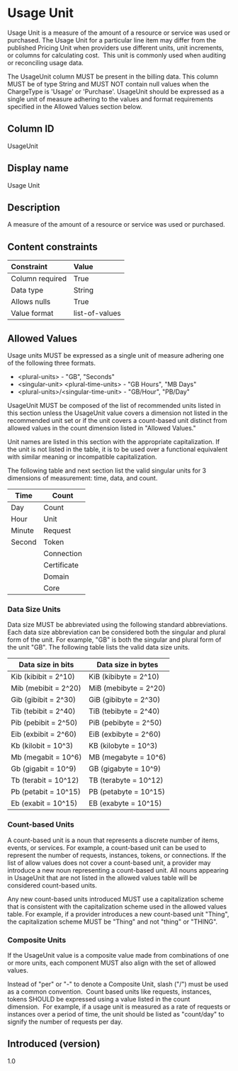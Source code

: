 # Usage Unit

Usage Unit is a measure of the amount of a resource or service was used or purchased. The Usage Unit for a particular line item may differ from the published Pricing Unit when providers use different units, unit increments, or columns for calculating cost.  This unit is commonly used when auditing or reconciling usage data.

The UsageUnit column MUST be present in the billing data. This column MUST be of type String and MUST NOT contain null values when the ChargeType is 'Usage' or 'Purchase'. UsageUnit should be expressed as a single unit of measure adhering to the values and format requirements specified in the Allowed Values section below.

## Column ID

UsageUnit

## Display name

Usage Unit

## Description

A measure of the amount of a resource or service was used or purchased.

## Content constraints

|    Constraint   |      Value      |
|:----------------|:----------------|
| Column required | True            |
| Data type       | String          |
| Allows nulls    | True            |
| Value format    | list-of-values |

## Allowed Values

Usage units MUST be expressed as a single unit of measure adhering one of the following three formats.

* &lt;plural-units&gt; - "GB", "Seconds"
* &lt;singular-unit&gt; &lt;plural-time-units&gt; - "GB Hours", "MB Days"
* &lt;plural-units&gt;/&lt;singular-time-unit&gt; - "GB/Hour", "PB/Day"

UsageUnit MUST be composed of the list of recommended units listed in this section unless the UsageUnit value covers a dimension not listed in the recommended unit set or if the unit covers a count-based unit distinct from allowed values in the count dimension listed in "Allowed Values."  

Unit names are listed in this section with the appropriate capitalization.  If the unit is not listed in the table, it is to be used over a functional equivalent with similar meaning or incompatible capitalization.  

The following table and next section list the valid singular units for 3 dimensions of measurement: time, data, and count.  

| Time         | Count        |
|--------------|--------------|
| Day          | Count        |
| Hour         | Unit         |
| Minute       | Request      |
| Second       | Token        |
|              | Connection   |
|              | Certificate  |
|              | Domain       |
|              | Core         |

### Data Size Units

Data size MUST be abbreviated using the following standard abbreviations.  Each data size abbreviation can be considered both the singular and plural form of the unit.  For example, "GB" is both the singular and plural form of the unit "GB".  The following table lists the valid data size units.

| Data size in bits    | Data size in bytes    |
| -------------------- | --------------------- |
| Kib (kibibit = 2^10) | KiB (kibibyte = 2^10) |
| Mib (mebibit = 2^20) | MiB (mebibyte = 2^20) |
| Gib (gibibit = 2^30) | GiB (gibibyte = 2^30) |
| Tib (tebibit = 2^40) | TiB (tebibyte = 2^40) |
| Pib (pebibit = 2^50) | PiB (pebibyte = 2^50) |
| Eib (exbibit = 2^60) | EiB (exbibyte = 2^60) |
| Kb (kilobit = 10^3)  | KB (kilobyte = 10^3)  |
| Mb (megabit = 10^6)  | MB (megabyte = 10^6)  |
| Gb (gigabit = 10^9)  | GB (gigabyte = 10^9)  |
| Tb (terabit = 10^12) | TB (terabyte = 10^12) |
| Pb (petabit = 10^15) | PB (petabyte = 10^15) |
| Eb (exabit = 10^15)  | EB (exabyte = 10^15)  |

### Count-based Units

A count-based unit is a noun that represents a discrete number of items, events, or services.  For example, a count-based unit can be used to represent the number of requests, instances, tokens, or connections.  If the list of allow values does not cover a count-based unit, a provider may introduce a new noun representing a count-based unit.  All nouns appearing in UsageUnit that are not listed in the allowed values table will be considered count-based units.  

Any new count-based units introduced MUST use a capitalization scheme that is consistent with the capitalization scheme used in the allowed values table.  For example, if a provider introduces a new count-based unit "Thing", the capitalization scheme MUST be "Thing" and not "thing" or "THING".

### Composite Units

If the UsageUnit value is a composite value made from combinations of one or more units, each component MUST also align with the set of allowed values.

Instead of "per" or "-" to denote a Composite Unit, slash ("/") must be used as a common convention.  Count based units like requests, instances, tokens SHOULD be expressed using a value listed in the count dimension.  For example, if a usage unit is measured as a rate of requests or instances over a period of time, the unit should be listed as "count/day" to signify the number of requests per day.

## Introduced (version)

1.0
